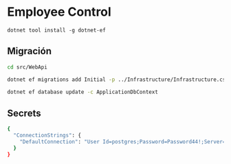 # Employee Control

`dotnet tool install -g dotnet-ef`

## Migración

```bash
cd src/WebApi

dotnet ef migrations add Initial -p ../Infrastructure/Infrastructure.csproj  -c ApplicationDbContext  -o ../Infrastructure/Data/Migrations/ApplicationMigrations

dotnet ef database update -c ApplicationDbContext
```

## Secrets

```bash
{
  "ConnectionStrings": {
    "DefaultConnection": "User Id=postgres;Password=Password44!;Server=localhost;Port=5432;Database=EmployeeControl;Integrated Security=true;Pooling=true;"
  }
}
```
